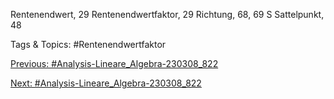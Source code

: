 Rentenendwert, 29
Rentenendwertfaktor, 29
Richtung, 68, 69
S
Sattelpunkt, 48

   Tags & Topics:
   #Rentenendwertfaktor

[Previous: #Analysis-Lineare_Algebra-230308_822](Analysis-Lineare_Algebra-230308_822.md)

[Next: #Analysis-Lineare_Algebra-230308_822](Analysis-Lineare_Algebra-230308_822.md)